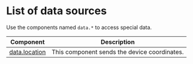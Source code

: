 # List of data sources

Use the components named `data.*` to access special data.

| Component                         | Description                                  |
| --------------------------------- | -------------------------------------------- |
| [data.location](data.location.md) | This component sends the device coordinates. |

